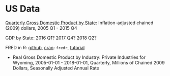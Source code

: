 # US Data

[Quarterly Gross Domestic Product by State](https://public.tableau.com/profile/bobweeks#!/vizhome/GDPbyStateRealQuarterly2014-08-21/Tables
): Inflation-adjusted chained (2009) dollars, 2005 Q1 - 2015 Q4

[GDP by State](https://www.bea.gov/news/archive?field_related_product_target_id=461&created_1=All&title=): 2016 Q1? [2017 Q4](http://www.publicnow.com/view/1332C5496CEC638D41176F364773861C50E536AC)? 2018 Q2?

FRED in R: [github](https://github.com/sboysel/fredr), [cran](https://cran.r-project.org/web/packages/fredr/fredr.pdf): ``fredr``, [tutorial](http://sboysel.github.io/fredr/articles/fredr.html)

- Real Gross Domestic Product by Industry: Private Industries for Wyoming, 2005-01-01 - 2018-01-01, Quarterly, Millions of Chained 2009 Dollars, Seasonally Adjusted Annual Rate 
